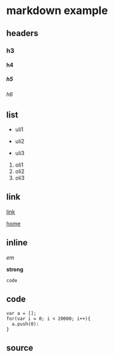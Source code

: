 # markdown example

## headers

### h3

#### h4

##### h5

###### h6

## list

- uli1
* uli2
+ uli3

1. oli1
2. oli2
4. oli3

## link

[link](#)

[home][home]

[home]: /



## inline

_em_

__strong__

`code`

## code

    var a = [];
    for(var i = 0; i < 20000; i++){
      a.push(0):
    }

## source
